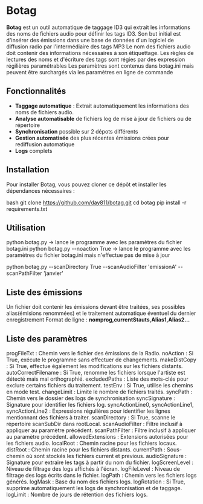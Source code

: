 # Botag 

**Botag** est un outil automatique de taggage ID3 qui extrait les informations des noms de fichiers audio pour définir les tags ID3.
Son but initial est d'insérer des émissions dans une base de données d'un logiciel de diffusion radio par l'intermédiaire des tags MP3
Le nom des fichiers audio doit contenir des informations nécessaires à son étiquettage.
Les règles de lectures des noms et d'écriture des tags sont régies par des expression régilières paramétrables 
Les paramètres sont contenus dans botag.ini mais peuvent être surchargés via les paramètres en ligne de commande

## Fonctionnalités ##

- **Taggage automatique** : Extrait automatiquement les informations des noms de fichiers audio.
- **Analyse automatisable** de fichiers log de mise à jour de fichiers ou  de répertoire
- **Synchronisation** possible sur 2 dépots différents
- **Gestion automatisée** des plus récentes émissions crées pour rediffusion automatique
- **Logs** complets

## Installation ##

Pour installer Botag, vous pouvez cloner ce dépôt et installer les dépendances nécessaires :

bash
git clone https://github.com/day811/botag.git
cd botag
pip install -r requirements.txt

## Utilisation ##

python botag.py
  -> lance le programme avec les paramètres du fichier botag.ini
python botag.py --noaction True 
  -> lance le programme avec les paramètres du fichier botag.ini mais n'effectue pas de mise à jour
 
python botag.py --scanDirectory True --scanAudioFilter 'emissionA' --scanPathFilter 'janvier'

## Liste des émissions ##
Un fichier doit contenir les émissions devant être traitées, ses possibles alias(émisions renommées) et le traitement automatique éventuel du dernier enregistrement
Format de ligne : 
**nomprog,currentStauts,Alias1,Alias2...**


## Liste des paramètres ##

progFileTxt : Chemin vers le fichier des émissions de la Radio.
noAction : Si True, exécute le programme sans effectuer de changements.
makeDistCopy : Si True, effectue également les modifications sur les fichiers distants.
autoCorrectFilename : Si True, renomme les fichiers lorsque l'artiste est détecté mais mal orthographié.
excludedPaths : Liste des mots-clés pour exclure certains fichiers du traitement.
testEnv : Si True, utilise les chemins en mode test.
changeLimit : Limite le nombre de fichiers traités.
syncPath : Chemin vers le dossier des logs de synchronisation 
syncSignature : Signature pour identifier les fichiers log.
syncActionLine0, syncActionLine1, syncActionLine2 : Expressions régulières pour identifier les lignes mentionnant des fichiers à traiter.
scanDirectory : Si True, scanne le répertoire scanSubDir dans rootLocal.
scanAudioFilter : Filtre inclusif à appliquer au paramètre précédent.
scanPathFilter : Filtre inclusif à appliquer au paramètre précédent.
allowedExtensions : Extensions autorisées pour les fichiers audio.
localRoot : Chemin racine pour les fichiers locaux.
distRoot : Chemin racine pour les fichiers distants.
currentPath : Sous-chemin où sont stockés les fichiers current et previous.
audioSignature : Signature pour extraire les tags à partir du nom du fichier.
logScreenLevel : Niveau de filtrage des logs affichés à l'écran.
logFileLevel : Niveau de filtrage des logs écrits dans le fichier.
logPath : Chemin vers les fichiers logs générés.
logMask : Base du nom des fichiers logs.
logRotation : Si True, supprime automatiquement les logs de synchronisation et de taggage.
logLimit : Nombre de jours de rétention des fichiers logs.
